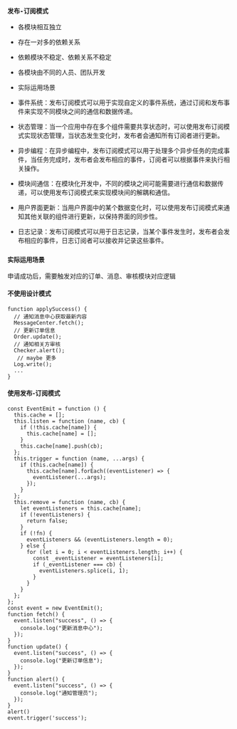 ### `发布-订阅模式`

* 各模块相互独立
* 存在一对多的依赖关系
* 依赖模块不稳定、依赖关系不稳定
* 各模块由不同的人员、团队开发
* 实际运用场景

* 事件系统：发布订阅模式可以用于实现自定义的事件系统，通过订阅和发布事件来实现不同模块之间的通信和数据传递。

* 状态管理：当一个应用中存在多个组件需要共享状态时，可以使用发布订阅模式实现状态管理，当状态发生变化时，发布者会通知所有订阅者进行更新。

* 异步编程：在异步编程中，发布订阅模式可以用于处理多个异步任务的完成事件，当任务完成时，发布者会发布相应的事件，订阅者可以根据事件来执行相关操作。

* 模块间通信：在模块化开发中，不同的模块之间可能需要进行通信和数据传递，可以使用发布订阅模式来实现模块间的解耦和通信。

* 用户界面更新：当用户界面中的某个数据变化时，可以使用发布订阅模式来通知其他关联的组件进行更新，以保持界面的同步性。

* 日志记录：发布订阅模式可以用于日志记录，当某个事件发生时，发布者会发布相应的事件，日志订阅者可以接收并记录这些事件。

### `实际运用场景`

申请成功后，需要触发对应的订单、消息、审核模块对应逻辑

#### 不使用设计模式

```
function applySuccess() {
  // 通知消息中心获取最新内容
  MessageCenter.fetch();
  // 更新订单信息
  Order.update();
  // 通知相关方审核
  Checker.alert();
   // maybe 更多
  Log.write();
  ...
}
```

#### 使用发布-订阅模式

```
const EventEmit = function () {
  this.cache = [];
  this.listen = function (name, cb) {
    if (!this.cache[name]) {
      this.cache[name] = [];
    }
    this.cache[name].push(cb);
  };
  this.trigger = function (name, ...args) {
    if (this.cache[name]) {
      this.cache[name].forEach((eventListener) => {
        eventListener(...args);
      });
    }
  };
  this.remove = function (name, cb) {
    let eventListeners = this.cache[name];
    if (!eventListeners) {
      return false;
    }
    if (!fn) {
      eventListeners && (eventListeners.length = 0);
    } else {
      for (let i = 0; i < eventListeners.length; i++) {
        const _eventListener = eventListeners[i];
        if (_eventListener === cb) {
          eventListeners.splice(i, 1);
        }
      }
    }
  };
};
const event = new EventEmit();
function fetch() {
  event.listen("success", () => {
    console.log("更新消息中心");
  });
}
function update() {
  event.listen("success", () => {
    console.log("更新订单信息");
  });
}
function alert() {
  event.listen("success", () => {
    console.log("通知管理员");
  });
}
alert()
event.trigger('success');
```

